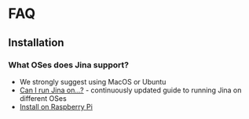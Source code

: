 # FAQ

## Installation

### What OSes does Jina support?

* We strongly suggest using MacOS or Ubuntu
* [Can I run Jina on...?](https://docs.jina.ai/chapters/install/on-x.html) - continuously updated guide to running Jina on different OSes
* [Install on Raspberry Pi](https://docs.jina.ai/chapters/install/on-rasp-linux.html)
